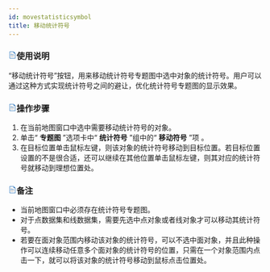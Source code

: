```yaml
---
id: movestatisticsymbol
title: 移动统计符号
---
```

### ![](../../img/read.gif)使用说明

“移动统计符号”按钮，用来移动统计符号专题图中选中对象的统计符号。用户可以通过这种方式实现统计符号之间的避让，优化统计符号专题图的显示效果。

### ![](../../img/read.gif)操作步骤

  1. 在当前地图窗口中选中需要移动统计符号的对象。 
  2. 单击“ **专题图** ”选项卡中“ **统计符号** ”组中的“ **移动符号** ”项 。
  3. 在目标位置单击鼠标左键，则该对象的统计符号移动到目标位置。若目标位置设置的不是很合适，还可以继续在其他位置单击鼠标左键，则其对应的统计符号就移动到理想位置处。 

### ![](../../img/read.gif)备注

  * 当前地图窗口中必须存在统计符号专题图。
  * 对于点数据集和线数据集，需要先选中点对象或者线对象才可以移动其统计符号。
  * 若要在面对象范围内移动该对象的统计符号，可以不选中面对象，并且此种操作可以连续移动任意多个面对象的统计符号的位置，只需在一个对象范围内点击一下，就可以将该对象的统计符号移动到鼠标点击位置处。

  

